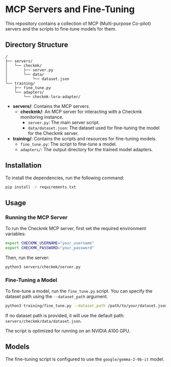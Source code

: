 # MCP Servers and Fine-Tuning

This repository contains a collection of MCP (Multi-purpose Co-pilot) servers and the scripts to fine-tune models for them.

## Directory Structure

```
/
├── servers/
│   └── checkmk/
│       ├── server.py
│       └── data/
│           └── dataset.json
└── training/
    ├── fine_tune.py
    └── adapters/
        └── checkmk-lora-adapter/
```

- **servers/**: Contains the MCP servers.
  - **checkmk/**: An MCP server for interacting with a Checkmk monitoring instance.
    - `server.py`: The main server script.
    - `data/dataset.json`: The dataset used for fine-tuning the model for the Checkmk server.
- **training/**: Contains the scripts and resources for fine-tuning models.
  - `fine_tune.py`: The script to fine-tune a model.
  - `adapters/`: The output directory for the trained model adapters.

## Installation

To install the dependencies, run the following command:

```bash
pip install -r requirements.txt
```

## Usage

### Running the MCP Server

To run the Checkmk MCP server, first set the required environment variables:

```bash
export CHECKMK_USERNAME="your_username"
export CHECKMK_PASSWORD="your_password"
```

Then, run the server:

```bash
python3 servers/checkmk/server.py
```

### Fine-Tuning a Model

To fine-tune a model, run the `fine_tune.py` script. You can specify the dataset path using the `--dataset_path` argument.

```bash
python3 training/fine_tune.py --dataset_path /path/to/your/dataset.json
```

If no dataset path is provided, it will use the default path: `servers/checkmk/data/dataset.json`.

The script is optimized for running on an NVIDIA A100 GPU.

## Models

The fine-tuning script is configured to use the `google/gemma-2-9b-it` model.
